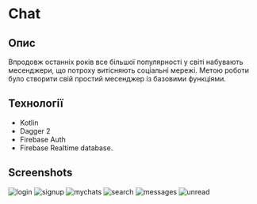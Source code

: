 # Chat
## Опис
Впродовж останніх років все більшої популярності у світі набувають месенджери, що потроху витісняють соціальні мережі. 
Метою роботи було створити свій простий месенджер із базовими функціями.

## Технології
* Kotlin
* Dagger 2
* Firebase Auth
* Firebase Realtime database.

## Screenshots
![login](./screenshots/login.PNG)
![signup](./screenshots/signup.PNG)
![mychats](./screenshots/mychats.PNG)
![search](./screenshots/search.PNG)
![messages](./screenshots/messages.PNG)
![unread](./screenshots/unread.PNG)
